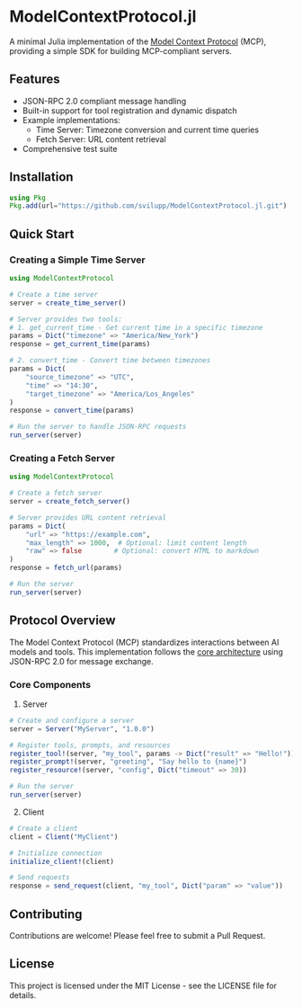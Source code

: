 # ModelContextProtocol.jl

A minimal Julia implementation of the [Model Context Protocol](https://modelcontextprotocol.io/introduction) (MCP), providing a simple SDK for building MCP-compliant servers.

## Features

- JSON-RPC 2.0 compliant message handling
- Built-in support for tool registration and dynamic dispatch
- Example implementations:
  - Time Server: Timezone conversion and current time queries
  - Fetch Server: URL content retrieval
- Comprehensive test suite

## Installation

```julia
using Pkg
Pkg.add(url="https://github.com/svilupp/ModelContextProtocol.jl.git")
```

## Quick Start

### Creating a Simple Time Server

```julia
using ModelContextProtocol

# Create a time server
server = create_time_server()

# Server provides two tools:
# 1. get_current_time - Get current time in a specific timezone
params = Dict("timezone" => "America/New_York")
response = get_current_time(params)

# 2. convert_time - Convert time between timezones
params = Dict(
    "source_timezone" => "UTC",
    "time" => "14:30",
    "target_timezone" => "America/Los_Angeles"
)
response = convert_time(params)

# Run the server to handle JSON-RPC requests
run_server(server)
```

### Creating a Fetch Server

```julia
using ModelContextProtocol

# Create a fetch server
server = create_fetch_server()

# Server provides URL content retrieval
params = Dict(
    "url" => "https://example.com",
    "max_length" => 1000,  # Optional: limit content length
    "raw" => false        # Optional: convert HTML to markdown
)
response = fetch_url(params)

# Run the server
run_server(server)
```

## Protocol Overview

The Model Context Protocol (MCP) standardizes interactions between AI models and tools. This implementation follows the [core architecture](https://modelcontextprotocol.io/docs/concepts/architecture) using JSON-RPC 2.0 for message exchange.

### Core Components

1. Server
```julia
# Create and configure a server
server = Server("MyServer", "1.0.0")

# Register tools, prompts, and resources
register_tool!(server, "my_tool", params -> Dict("result" => "Hello!"))
register_prompt!(server, "greeting", "Say hello to {name}")
register_resource!(server, "config", Dict("timeout" => 30))

# Run the server
run_server(server)
```

2. Client
```julia
# Create a client
client = Client("MyClient")

# Initialize connection
initialize_client!(client)

# Send requests
response = send_request(client, "my_tool", Dict("param" => "value"))
```

## Contributing


Contributions are welcome! Please feel free to submit a Pull Request.

## License

This project is licensed under the MIT License - see the LICENSE file for details.
